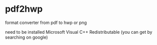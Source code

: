 # pdf2hwp
format converter from pdf to hwp or png

need to be installed Microsoft Visual C++ Redistributable
(you can get by searching on google)

